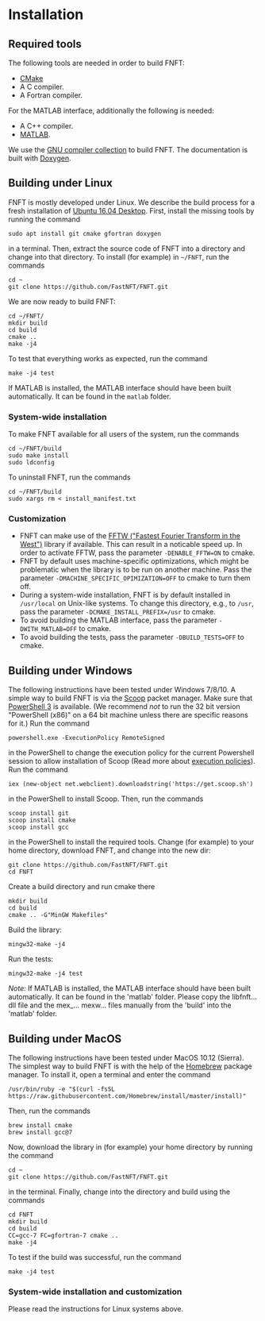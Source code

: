# Installation

## Required tools

The following tools are needed in order to build FNFT:

* [CMake](https://cmake.org/)
* A C compiler.
* A Fortran compiler.

For the MATLAB interface, additionally the following is needed:

* A C++ compiler.
* [MATLAB](https://www.mathworks.com/products/matlab.html).

We use the [GNU compiler collection](https://gcc.gnu.org/) to build FNFT. The documentation is built with [Doxygen](www.doxygen.org).

## Building under Linux

FNFT is mostly developed under Linux. We describe the build process for
a fresh installation of [Ubuntu 16.04 Desktop](https://www.ubuntu.com/download/desktop).
First, install the missing tools by running the command

    sudo apt install git cmake gfortran doxygen

in a terminal. Then, extract the source code of FNFT into a directory and change into that directory. To install (for example) in `~/FNFT`, run the commands

    cd ~
    git clone https://github.com/FastNFT/FNFT.git

We are now ready to build FNFT:

    cd ~/FNFT/
    mkdir build
    cd build
    cmake ..
    make -j4

To test that everything works as expected, run the command

    make -j4 test

If MATLAB is installed, the MATLAB interface should have been built
automatically. It can be found in the `matlab` folder.

### System-wide installation

To make FNFT available for all users of the system, run the commands

    cd ~/FNFT/build
    sudo make install
    sudo ldconfig

To uninstall FNFT, run the commands

    cd ~/FNFT/build
    sudo xargs rm < install_manifest.txt

### Customization

* FNFT can make use of the [FFTW ("Fastest Fourier Transform in the West")](http://www.fftw.org) library if available. This can result in a noticable speed up. In order to activate FFTW, pass the parameter `-DENABLE_FFTW=ON` to cmake.
* FNFT by default uses machine-specific optimizations, which might be problematic when the library is to be run on another machine. Pass the parameter `-DMACHINE_SPECIFIC_OPIMIZATION=OFF` to cmake to turn them off.
* During a system-wide installation, FNFT is by default installed in `/usr/local` on Unix-like systems. To change this directory, e.g., to `/usr`, pass the parameter `-DCMAKE_INSTALL_PREFIX=/usr` to cmake.
* To avoid building the MATLAB interface, pass the parameter `-DWITH_MATLAB=OFF` to cmake.
* To avoid building the tests, pass the parameter `-DBUILD_TESTS=OFF` to cmake.

## Building under Windows

The following instructions have been tested under Windows 7/8/10. A simple way to build FNFT is via the [Scoop](http://scoop.sh/) packet manager. Make sure that [PowerShell 3](https://docs.microsoft.com/en-us/powershell/scripting/setup/installing-windows-powershell?view=powershell-6) is available. (We recommend _not_ to run the 32 bit version "PowerShell (x86)" on a 64 bit machine unless there are specific reasons for it.) Run the command

    powershell.exe -ExecutionPolicy RemoteSigned

in the PowerShell to change the execution policy for the current Powershell session to allow installation of Scoop (Read more about [execution policies](https://docs.microsoft.com/en-us/powershell/module/microsoft.powershell.core/about/about_execution_policies?view=powershell-6)). Run the command

    iex (new-object net.webclient).downloadstring('https://get.scoop.sh')

in the PowerShell to install Scoop. Then, run the commands

    scoop install git
    scoop install cmake
    scoop install gcc

in the PowerShell to install the required tools. Change (for example) to your home directory,
download FNFT, and change into the new dir:

    git clone https://github.com/FastNFT/FNFT.git
    cd FNFT

Create a build directory and run cmake there

    mkdir build
    cd build
    cmake .. -G"MinGW Makefiles"

Build the library:

    mingw32-make -j4

Run the tests:

    mingw32-make -j4 test

_Note:_ If MATLAB is installed, the MATLAB interface should have been built automatically. It can be found in the 'matlab' folder. Please copy the libfnft... dll file and the mex_... mexw... files manually from the 'build' into the 'matlab' folder.

## Building under MacOS

The following instructions have been tested under MacOS 10.12 (Sierra). The
simplest way to build FNFT is with the help of the [Homebrew](https://brew.sh) package manager. To install it, open a terminal and enter the command

    /usr/bin/ruby -e "$(curl -fsSL https://raw.githubusercontent.com/Homebrew/install/master/install)"

Then, run the commands

    brew install cmake
    brew install gcc@7

Now, download the library in (for example) your home directory by running the command

    cd ~
    git clone https://github.com/FastNFT/FNFT.git

in the terminal. Finally, change into the directory and build using the commands

    cd FNFT
    mkdir build
    cd build
    CC=gcc-7 FC=gfortran-7 cmake ..
    make -j4

To test if the build was successful, run the command

    make -j4 test

### System-wide installation and customization

Please read the instructions for Linux systems above.
